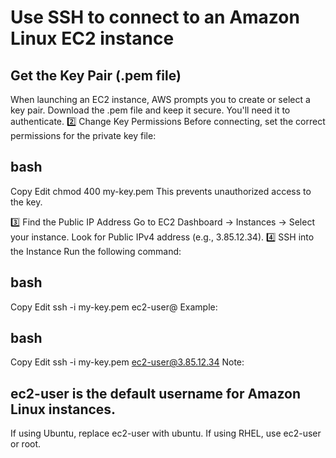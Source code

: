 # Use SSH to connect to an Amazon Linux EC2 instance
## Get the Key Pair (.pem file)
When launching an EC2 instance, AWS prompts you to create or select a key pair.
Download the .pem file and keep it secure. You'll need it to authenticate.
2️⃣ Change Key Permissions
Before connecting, set the correct permissions for the private key file:

## bash
Copy
Edit
chmod 400 my-key.pem
This prevents unauthorized access to the key.

3️⃣ Find the Public IP Address
Go to EC2 Dashboard → Instances → Select your instance.
Look for Public IPv4 address (e.g., 3.85.12.34).
4️⃣ SSH into the Instance
Run the following command:

## bash
Copy
Edit
ssh -i my-key.pem ec2-user@<public-ip>
Example:

## bash
Copy
Edit
ssh -i my-key.pem ec2-user@3.85.12.34
Note:

## ec2-user is the default username for Amazon Linux instances.
If using Ubuntu, replace ec2-user with ubuntu.
If using RHEL, use ec2-user or root.